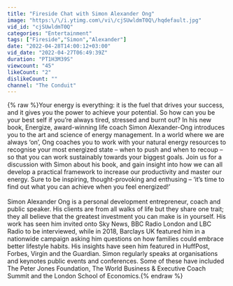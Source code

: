 ```yaml
---
title: "Fireside Chat with Simon Alexander Ong"
image: "https:\/\/i.ytimg.com\/vi\/cjSUwldmT0Q\/hqdefault.jpg"
vid_id: "cjSUwldmT0Q"
categories: "Entertainment"
tags: ["Fireside","Simon","Alexander"]
date: "2022-04-28T14:00:12+03:00"
vid_date: "2022-04-27T06:49:39Z"
duration: "PT1H3M39S"
viewcount: "45"
likeCount: "2"
dislikeCount: ""
channel: "The Conduit"
---
```

{% raw %}Your energy is everything: it is the fuel that drives your success, and it gives you the power to achieve your potential. So how can you be your best self if you’re always tired, stressed and burnt out? In his new book, Energize, award-winning life coach Simon Alexander-Ong introduces you to the art and science of energy management. In a world where we are always ‘on’, Ong coaches you to work with your natural energy resources to recognise your most energized state – when to push and when to recoup – so that you can work sustainably towards your biggest goals. Join us for a discussion with Simon about his book, and gain insight into how we can all develop a practical framework to increase our productivity and master our energy. Sure to be inspiring, thought-provoking and enthusing – ‘it’s time to find out what you can achieve when you feel energized!’<br /><br />Simon Alexander Ong is a personal development entrepreneur, coach and public speaker. His clients are from all walks of life but they share one trait; they all believe that the greatest investment you can make is in yourself. His work has seen him invited onto Sky News, BBC Radio London and LBC Radio to be interviewed, while in 2018, Barclays UK featured him in a nationwide campaign asking him questions on how families could embrace better lifestyle habits. His insights have seen him featured in HuffPost, Forbes, Virgin and the Guardian. Simon regularly speaks at organisations and keynotes public events and conferences. Some of these have included The Peter Jones Foundation, The World Business &amp; Executive Coach Summit and the London School of Economics.{% endraw %}
